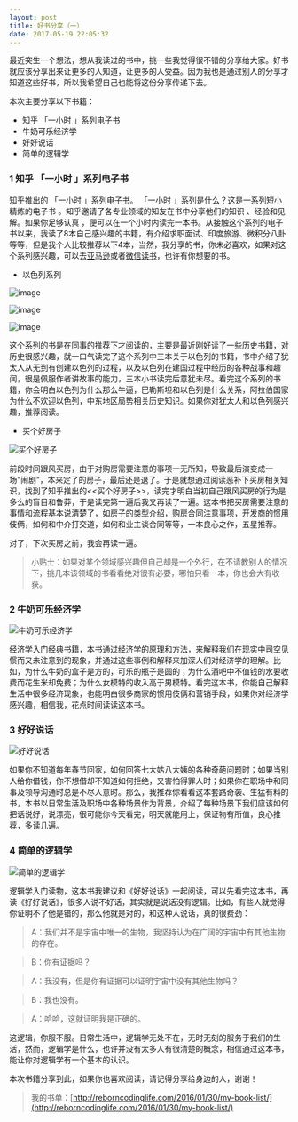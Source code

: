 ```yaml
---
layout: post
title: 好书分享（一）
date: 2017-05-19 22:05:32
---
```


最近突生一个想法，想从我读过的书中，挑一些我觉得很不错的分享给大家。好书就应该分享出来让更多的人知道，让更多的人受益。因为我也是通过别人的分享才知道这些好书，所以我希望自己也能将这份分享传递下去。

本次主要分享以下书籍：

- 知乎 「一小时 」系列电子书
- 牛奶可乐经济学
- 好好说话
- 简单的逻辑学

### 1 知乎 「一小时 」系列电子书

知乎推出的 「一小时 」系列电子书。 「一小时 」系列是什么？这是一系列短小精炼的电子书 。知乎邀请了各专业领域的知友在书中分享他们的知识 、经验和见解。如果你足够认真 ，便可以在一个小时内读完一本书。从接触这个系列的电子书以来，我读了8本自己感兴趣的书籍，有介绍求职面试、印度旅游、微积分八卦等等，但是我个人比较推荐以下4本，当然，我分享的书，你未必喜欢，如果对这个系列感兴趣，可以去[亚马逊](https://www.amazon.cn/s?ref=series_rw_dp_labf&_encoding=UTF8&field-collection=%E7%9F%A5%E4%B9%8E%E3%80%8C%E4%B8%80%E5%B0%8F%E6%97%B6%E3%80%8D%E7%B3%BB%E5%88%97&url=search-alias%3Ddigital-text)或者[微信读书](https://weread.qq.com/wrpage/invite/share?time=134067&senderId=1715518&bookCount=7&weibi=30&bookIds=635800,701342,851729&code=031Ed8p80ODmgJ18HEo80gDWo80Ed8pC&state=&winzoom=1)，也许有你想要的书。

- 以色列系列

![image](https://images-cn.ssl-images-amazon.com/images/I/51PMXkfwrgL._SY346_.jpg)

![image](https://images-cn.ssl-images-amazon.com/images/I/51S%2BuSZc1EL._SY346_.jpg)

![image](https://images-cn.ssl-images-amazon.com/images/I/419M1Svf1JL.jpg)

这个系列的书是在同事的推荐下才阅读的，主要是最近刚好读了一些历史书籍，对历史很感兴趣，就一口气读完了这个系列中三本关于以色列的书籍，书中介绍了犹太人从无到有创建以色列的过程，以及以色列在建国过程中经历的各种战事和趣闻，很是佩服作者讲故事的能力，三本小书读完后意犹未尽。看完这个系列的书籍，你会明白以色列为什么那么牛逼，巴勒斯坦和以色列是什么关系，阿拉伯国家为什么不欢迎以色列，中东地区局势相关历史知识。如果你对犹太人和以色列感兴趣，推荐阅读。

- 买个好房子

![买个好房子](https://images-cn.ssl-images-amazon.com/images/I/410CZW0u8OL._SY346_.jpg)

前段时间跟风买房，由于对购房需要注意的事项一无所知，导致最后演变成一场"闹剧"，本来定了的房子，最后还是退了。于是就想通过阅读恶补下买房相关知识，找到了知乎推出的<<买个好房子>>，读完才明白当初自己跟风买房的行为是多么的盲目和鲁莽，于是读完第一遍后我又再读了一遍。这本书把买房需要注意的事情和流程基本说清楚了，如房子的类型介绍，购房合同注意事项，开发商的惯用伎俩，如何和中介打交道，如何和业主谈合同等等，一本良心之作，五星推荐。

对了，下次买房之前，我会再读一遍。

>小贴士：如果对某个领域感兴趣但自己却是一个外行，在不请教别人的情况下，挑几本该领域的书看看绝对很有必要，哪怕只看一本，你也会大有收获。

### 2 牛奶可乐经济学

![牛奶可乐经济学](https://images-cn.ssl-images-amazon.com/images/I/51Bd7e4LFjL._SX260_.jpg)

经济学入门经典书籍，本书通过经济学的原理和方法，来解释我们在现实中司空见惯而又未注意到的现象，并通过这些事例和解释来加深人们对经济学的理解。比如，为什么牛奶的盒子是方的，可乐的瓶子是圆的；为什么酒吧中不值钱的水要收费而花生米却免费；为什么女模特的收入高于男模特。看完这本书，你能自己解释生活中很多经济现象，也能明白很多商家的惯用伎俩和营销手段，如果你对经济学感兴趣，相信我，花点时间读读这本书。

### 3 好好说话

![好好说话](https://images-cn.ssl-images-amazon.com/images/I/51vzIzzE2HL._SY346_.jpg)

如果你不知道每年春节回家，如何回答七大姑八大姨的各种奇葩问题时；如果当别人给你借钱，你不想借却不知道如何拒绝，又害怕得罪人时；如果你在职场中和同事及领导沟通时总是不尽人意时。那么，我推荐你看看这本套路奇袭、生猛有料的书，本书以日常生活及职场中各种场景作为背景，介绍了每种场景下我们应该如何把话说好，说漂亮，很可能你今天看完，明天就能用上，保证物有所值，良心推荐，多读几遍。

### 4 简单的逻辑学

![简单的逻辑学](https://images-cn.ssl-images-amazon.com/images/I/41I0jeL8ngL._SY346_.jpg)

逻辑学入门读物，这本书我建议和《好好说话》一起阅读，可以先看完这本书，再读《好好说话》，很多人说不好话，其实就是说话没有逻辑。比如，有些人就觉得你证明不了他是错的，那么他就是对的，和这种人说话，真的很费劲：

> A：我们并不是宇宙中唯一的生物，我坚持认为在广阔的宇宙中有其他生物的存在。

> B：你有证据吗？

> A：我没有，但是你有证据可以证明宇宙中没有其他生物吗？

> B：我也没有。

> A：哈哈，这就证明我是正确的。

这逻辑，你服不服。日常生活中，逻辑学无处不在，无时无刻的服务于我们的生活，然而，逻辑学是什么，也许并没有太多人有很清楚的概念，相信通过这本书，能让你对逻辑学有一个基本的认识。

本次书籍分享到此，如果你也喜欢阅读，请记得分享给身边的人，谢谢！

> 我的书单：[http://reborncodinglife.com/2016/01/30/my-book-list/](http://reborncodinglife.com/2016/01/30/my-book-list/)